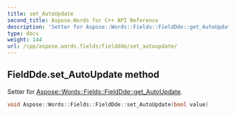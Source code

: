 ```yaml
---
title: set_AutoUpdate
second_title: Aspose.Words for C++ API Reference
description: 'Setter for Aspose::Words::Fields::FieldDde::get_AutoUpdate.'
type: docs
weight: 144
url: /cpp/aspose.words.fields/fielddde/set_autoupdate/
---
```

## FieldDde.set_AutoUpdate method


Setter for [Aspose::Words::Fields::FieldDde::get_AutoUpdate](../get_autoupdate/).

```cpp
void Aspose::Words::Fields::FieldDde::set_AutoUpdate(bool value)
```

